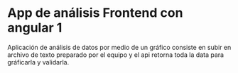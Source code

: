 # App de análisis Frontend con angular 1

Aplicación de análisis de datos por medio de un gráfico consiste en subir en archivo de texto preparado por el equipo y el api retorna toda la data para gráficarla y validarla.
